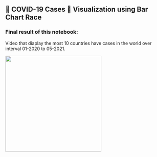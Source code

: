 ## 💉 COVID-19 Cases 🦠 Visualization using Bar Chart Race

### Final result of this notebook:  
Video that diaplay the most 10 countries have cases in the world over interval 01-2020 to 05-2021.

<code><img height="300" src="https://github.com/MhmdSyd/Bar_Chart_Race_Gif/blob/main/COVID_Sub.gif?raw=true"></code>
